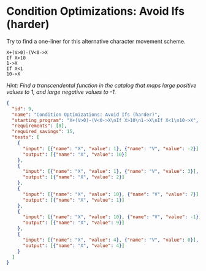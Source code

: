 # Condition Optimizations: Avoid Ifs (harder)
Try to find a one-liner for this alternative character movement scheme.
```
X+(V>0)-(V<0->X
If X>10
1->X
If X<1
10->X
```

_Hint: Find a transcendental function in the catalog that maps large positive values to 1, and large negative values to -1._
```json
{
  "id": 9,
  "name": "Condition Optimizations: Avoid Ifs (harder)",
  "starting_program": "X+(V>0)-(V<0->X\nIf X>10\n1->X\nIf X<1\n10->X",
  "requirements": [8],
  "required_savings": 15,
  "tests": [
    {
      "input": [{"name": "X", "value": 1}, {"name": "V", "value": -2}],
      "output": [{"name": "X", "value": 10}]
    },
    {
      "input": [{"name": "X", "value": 1}, {"name": "V", "value": 3}],
      "output": [{"name": "X", "value": 2}]
    },
    {
      "input": [{"name": "X", "value": 10}, {"name": "V", "value": 7}],
      "output": [{"name": "X", "value": 1}]
    },
    {
      "input": [{"name": "X", "value": 10}, {"name": "V", "value": -1}],
      "output": [{"name": "X", "value": 9}]
    },
    {
      "input": [{"name": "X", "value": 4}, {"name": "V", "value": 0}],
      "output": [{"name": "X", "value": 4}]
    }
  ]
}
```
